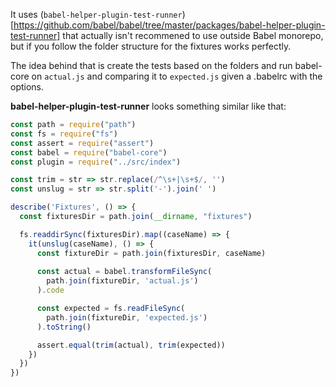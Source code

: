 It uses (`babel-helper-plugin-test-runner`)[https://github.com/babel/babel/tree/master/packages/babel-helper-plugin-test-runner] that actually isn't recommened to use outside Babel monorepo, but if you follow the folder structure for the fixtures works perfectly.

The idea behind that is create the tests based on the folders and run babel-core on `actual.js` and comparing it to `expected.js` given a .babelrc with the options.

**babel-helper-plugin-test-runner** looks something similar like that:

```js
const path = require("path")
const fs = require("fs")
const assert = require("assert")
const babel = require("babel-core")
const plugin = require("../src/index")

const trim = str => str.replace(/^\s+|\s+$/, '')
const unslug = str => str.split('-').join(' ')

describe('Fixtures', () => {
  const fixturesDir = path.join(__dirname, "fixtures")

  fs.readdirSync(fixturesDir).map((caseName) => {
    it(unslug(caseName), () => {
      const fixtureDir = path.join(fixturesDir, caseName)
      
      const actual = babel.transformFileSync(
        path.join(fixtureDir, 'actual.js')
      ).code

      const expected = fs.readFileSync(
        path.join(fixtureDir, 'expected.js')
      ).toString()

      assert.equal(trim(actual), trim(expected))
    })
  })
})
```
